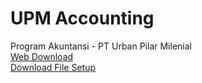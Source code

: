 # UPM Accounting

Program Akuntansi - PT Urban Pilar Milenial<br/>
<a href="https://hartadi.github.io/upm">Web Download</a><br/>
<a href="https://raw.githubusercontent.com/hartadi/upm/master/app/setup.exe">Download File Setup</a>
